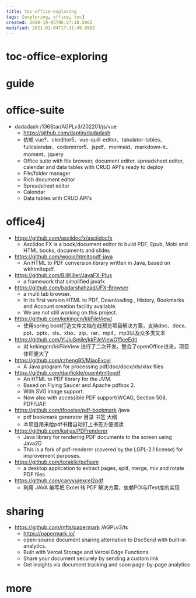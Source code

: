 ```yaml
---
title: toc-office-exploring
tags: [exploring, office, toc]
created: 2020-10-05T06:27:18.506Z
modified: 2021-01-04T17:31:49.998Z
---
```


# toc-office-exploring

# guide

# office-suite
- dadadash /136Star/AGPLv3/202201/js/vue
  - https://github.com/daptin/dadadash
  - 依赖 vue?、ckeditor5、vue-quill-editor、tabulator-tables、fullcalendar、codemirror5、jspdf、mermaid、markdown-it、moment、jquery
  - Office suite with file browser, document editor, spreadsheet editor, calendar and data tables with CRUD API's ready to deploy
  - File/folder manager
  - Rich document editor
  - Spreadsheet editor
  - Calendar
  - Data tables with CRUD API's
# office4j
- https://github.com/asciidocfx/asciidocfx
  - Asciidoc FX is a book/document editor to build PDF, Epub, Mobi and HTML books, documents and slides
- https://github.com/wooio/htmltopdf-java
  - An HTML to PDF conversion library written in Java, based on wkhtmltopdf.
- https://github.com/BillKiller/JavaFX-Plus
  - a framework that simplified javafx
- https://github.com/badarshahzad/JFX-Browser
  - a multi tab browser. 
  - In its first version HTML to PDF, Downloading , History, Bookmarks and Account creation facility available. 
  - We are not still working on this project.
- https://github.com/kekingcn/kkFileView/
  - 使用spring boot打造文件文档在线预览项目解决方案，支持doc、docx、ppt、pptx、xls、xlsx、zip、rar、mp4，mp3以及众多类文本
- https://github.com/YiJiuSmile/kkFileViewOfficeEdit
  - 对 kekingcn/kkFileView 进行了二次开发。整合了openOffice进来，项目体积更大了
- https://github.com/rzheng95/MiaoExcel
  - A Java program for processing pdf/doc/docx/xls/xlsx files
- https://github.com/danfickle/openhtmltopdf
  - An HTML to PDF library for the JVM. 
  - Based on Flying Saucer and Apache pdfbox 2. 
  - With SVG image support. 
  - Now also with accessible PDF support(WCAG, Section 508, PDF/UA)!
- https://github.com/ifnoelse/pdf-bookmark /java
  - pdf bookmark generator 目录 书签 大纲
  - 本项目用来给pdf书籍自动打上书签方便阅读
- https://github.com/katjas/PDFrenderer
  - Java library for rendering PDF documents to the screen using Java2D
  - This is a fork of pdf-renderer (covered by the LGPL-2.1 license) for improvement purposes.
- https://github.com/torakiki/pdfsam
  - a desktop application to extract pages, split, merge, mix and rotate PDF files
- https://github.com/caryyu/excel2pdf
  - 利用 JAVA 编写把 Excel 转 PDF 解决方案，依赖POI与IText库的实现
# sharing
- https://github.com/mfts/papermark /AGPLv3/ts
  - https://papermark.io/
  - open-source document sharing alternative to DocSend with built-in analytics. 
  - Built with Vercel Storage and Vercel Edge Functions.
  - Share your document securely by sending a custom link
  - Get insights via document tracking and soon page-by-page analytics
# more
